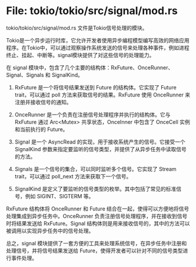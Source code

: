 # File: tokio/tokio/src/signal/mod.rs

tokio/tokio/src/signal/mod.rs 文件是Tokio信号处理的模块。

Tokio是一个异步运行时库，它允许开发者使用异步编程模型编写高效的网络应用程序。在Tokio中，可以通过观察操作系统发送的信号来处理各种事件，例如进程终止、挂起、中断等。signal模块提供了对这些信号的处理能力。

在 signal 模块中，包含了几个主要的结构体：RxFuture、OnceRunner、Signal、Signals 和 SignalKind。

1. RxFuture 是一个将信号结果发送到 Future 的结构体。它实现了 Future trait，可以通过 poll 方法来获取信号的结果。RxFuture 使用 OnceRunner 来注册并接收信号的通知。

2. OnceRunner 是一个负责在注册信号处理程序并执行的结构体。它与 RxFuture 通过 Arc<Mutex<OnceInner>> 共享状态，OnceInner 中包含了 OnceCell 实例和当前执行的 Future。

3. Signal 是一个 AsyncRead 的实现，用于接收系统产生的信号。它接受一个 SignalKind 参数来指定要监听的信号类型，并提供了从异步任务中读取信号的方法。

4. Signals 是一个信号的集合，可以同时监听多个信号。它实现了 Stream trait，可以通过 poll_next 方法来获取下一个信号。

5. SignalKind 是定义了要监听的信号类型的枚举。其中包括了常见的标准信号，例如 SIGINT、SIGTERM 等。

RxFuture 结构体将 OnceRunner 和 Future 结合在一起，使得可以方便地将信号处理集成到异步任务中。OnceRunner 负责注册信号处理程序，并在接收到信号时将结果发送给 RxFuture。Signal 结构体则是用来接收信号的，其中的方法可以被调用以实现异步任务中的信号处理。

总之，signal 模块提供了一套方便的工具来处理系统信号，在异步任务中注册和处理信号，并将信号结果发送给 Future，使得开发者可以针对不同的信号类型进行事件处理。

